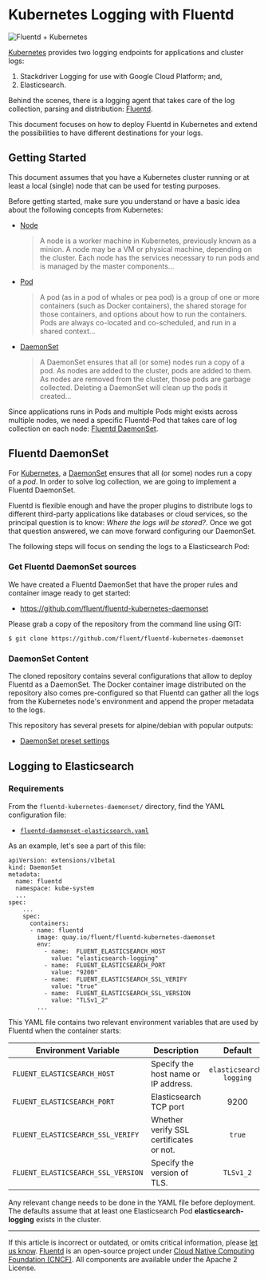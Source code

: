 # Kubernetes Logging with Fluentd

![Fluentd + Kubernetes](/images/fluentd_kubernetes.png)

[Kubernetes](http://kubernetes.io) provides two logging endpoints for
applications and cluster logs:

1. Stackdriver Logging for use with Google Cloud Platform; and,
2. Elasticsearch.

Behind the scenes, there is a logging agent that takes care of the log
collection, parsing and distribution: [Fluentd](http://www.fluentd.org).

This document focuses on how to deploy Fluentd in Kubernetes and extend the
possibilities to have different destinations for your logs.


## Getting Started

This document assumes that you have a Kubernetes cluster running or at least a
local (single) node that can be used for testing purposes.

Before getting started, make sure you understand or have a basic idea about the
following concepts from Kubernetes:

- [Node](https://kubernetes.io/docs/admin/node/)

  > A node is a worker machine in Kubernetes, previously known as a minion. A
  > node may be a VM or physical machine, depending on the cluster. Each node
  > has the services necessary to run pods and is managed by the master
  > components...

- [Pod](https://kubernetes.io/docs/user-guide/pods/)

  > A pod (as in a pod of whales or pea pod) is a group of one or more
  > containers (such as Docker containers), the shared storage for those
  > containers, and options about how to run the containers. Pods are always
  > co-located and co-scheduled, and run in a shared context...

- [DaemonSet](https://kubernetes.io/docs/admin/daemons/)

  > A DaemonSet ensures that all (or some) nodes run a copy of a pod. As nodes
  > are added to the cluster, pods are added to them. As nodes are removed from
  > the cluster, those pods are garbage collected. Deleting a DaemonSet will
  > clean up the pods it created...

Since applications runs in Pods and multiple Pods might exists across multiple
nodes, we need a specific Fluentd-Pod that takes care of log collection on each
node: [Fluentd DaemonSet](/articles/fluentd_daemonset.md).


## Fluentd DaemonSet

For [Kubernetes](https://kubernetes.io), a
[DaemonSet](https://kubernetes.io/docs/admin/daemons/) ensures that all (or
some) nodes run a copy of a *pod*. In order to solve log collection, we are
going to implement a Fluentd DaemonSet.

Fluentd is flexible enough and have the proper plugins to distribute logs to
different third-party applications like databases or cloud services, so the
principal question is to know: *Where the logs will be stored?*. Once we got
that question answered, we can move forward configuring our DaemonSet.

The following steps will focus on sending the logs to a Elasticsearch Pod:

### Get Fluentd DaemonSet sources

We have created a Fluentd DaemonSet that have the proper rules and container
image ready to get started:

-   <https://github.com/fluent/fluentd-kubernetes-daemonset>

Please grab a copy of the repository from the command line using GIT:

``` {.CodeRay}
$ git clone https://github.com/fluent/fluentd-kubernetes-daemonset
```


### DaemonSet Content

The cloned repository contains several configurations that allow to deploy
Fluentd as a DaemonSet. The Docker container image distributed on the repository
also comes pre-configured so that Fluentd can gather all the logs from the
Kubernetes node's environment and append the proper metadata to the logs.

This repository has several presets for alpine/debian with popular outputs:

- [DaemonSet preset settings](https://github.com/fluent/fluentd-kubernetes-daemonset/tree/master/docker-image/v0.12)


## Logging to Elasticsearch

### Requirements

From the `fluentd-kubernetes-daemonset/` directory, find the YAML configuration
file:

- [`fluentd-daemonset-elasticsearch.yaml`](https://github.com/fluent/fluentd-kubernetes-daemonset/blob/master/fluentd-daemonset-elasticsearch.yaml)

As an example, let's see a part of this file:

``` {.CodeRay}
apiVersion: extensions/v1beta1
kind: DaemonSet
metadata:
  name: fluentd
  namespace: kube-system
  ...
spec:
    ...
    spec:
      containers:
      - name: fluentd
        image: quay.io/fluent/fluentd-kubernetes-daemonset
        env:
          - name:  FLUENT_ELASTICSEARCH_HOST
            value: "elasticsearch-logging"
          - name:  FLUENT_ELASTICSEARCH_PORT
            value: "9200"
          - name:  FLUENT_ELASTICSEARCH_SSL_VERIFY
            value: "true"
          - name:  FLUENT_ELASTICSEARCH_SSL_VERSION
            value: "TLSv1_2"
        ...
```

This YAML file contains two relevant environment variables that are used by
Fluentd when the container starts:

| Environment Variable                | Description                            | Default               |
|-------------------------------------|----------------------------------------|:---------------------:|
| `FLUENT_ELASTICSEARCH_HOST`         | Specify the host name or IP address.   | `elasticsearch-logging` |
| `FLUENT_ELASTICSEARCH_PORT`         | Elasticsearch TCP port                 | 9200                  |
| `FLUENT_ELASTICSEARCH_SSL_VERIFY`  | Whether verify SSL certificates or not.| `true`                  |
| `FLUENT_ELASTICSEARCH_SSL_VERSION` | Specify the version of TLS.            | `TLSv1_2`               |

Any relevant change needs to be done in the YAML file before deployment. The
defaults assume that at least one Elasticsearch Pod **elasticsearch-logging**
exists in the cluster.


------------------------------------------------------------------------

If this article is incorrect or outdated, or omits critical information, please
[let us know](https://github.com/fluent/fluentd-docs-gitbook/issues?state=open).
[Fluentd](http://www.fluentd.org/) is an open-source project under
[Cloud Native Computing Foundation (CNCF)](https://cncf.io/). All components are
available under the Apache 2 License.
